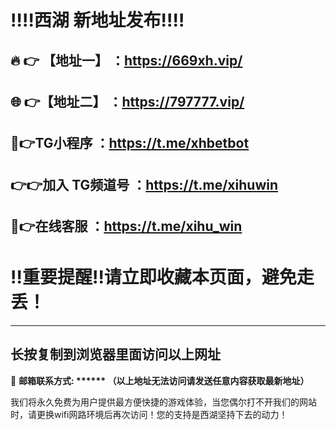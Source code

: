 :bangbang::bangbang:西湖 新地址发布:bangbang::bangbang:
===================

🔥 👉 【地址一】 ：https://669xh.vip/
--------------------------------------

🌐 👉【地址二】 ：https://797777.vip/
--------------------------------------

🤖👉TG小程序  ：https://t.me/xhbetbot
-------------------------------------

👉👉加入 TG频道号  ：https://t.me/xihuwin
-----------------------------------------

🎀👉在线客服  ：https://t.me/xihu_win
-------------------------------------

:bangbang:重要提醒:bangbang:请立即收藏本页面，避免走丢！
====================================

---

长按复制到浏览器里面访问以上网址
--------------------------------

:e-mail: __邮箱联系方式: ****** （以上地址无法访问请发送任意内容获取最新地址）__

我们将永久免费为用户提供最方便快捷的游戏体验，当您偶尔打不开我们的网站时，请更换wifi网路环境后再次访问！您的支持是西湖坚持下去的动力！


